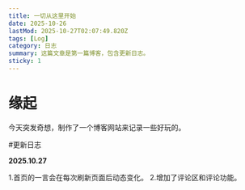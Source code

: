```yaml
---
title: 一切从这里开始
date: 2025-10-26
lastMod: 2025-10-27T02:07:49.820Z
tags: [Log]
category: 日志
summary: 这篇文章是第一篇博客，包含更新日志。
sticky: 1
---
```


# 缘起
今天突发奇想，制作了一个博客网站来记录一些好玩的。


#更新日志


**2025.10.27**


1.首页的一言会在每次刷新页面后动态变化。
2.增加了评论区和评论功能。
